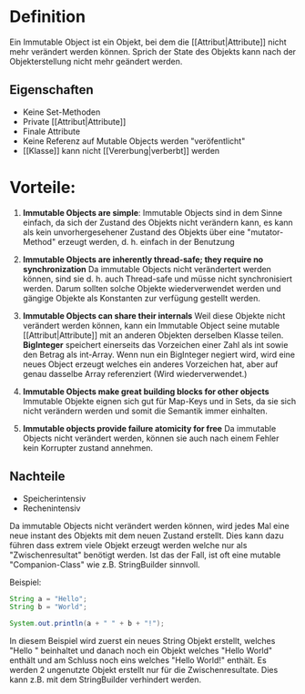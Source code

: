 # Definition
Ein Immutable Object ist ein Objekt, bei dem die [[Attribut|Attribute]] nicht mehr verändert werden können. Sprich der State des Objekts kann nach der Objekterstellung nicht mehr geändert werden.

## Eigenschaften
- Keine Set-Methoden
- Private [[Attribut|Attribute]]
- Finale Attribute
- Keine Referenz auf Mutable Objects werden "veröfentlicht"
- [[Klasse]] kann nicht [[Vererbung|verberbt]] werden

# Vorteile:
1. **Immutable Objects are simple**: 
	Immutable Objects sind in dem Sinne einfach, da sich der Zustand des Objekts nicht verändern kann, es kann als kein unvorhergesehener Zustand des Objekts über eine "mutator-Method" erzeugt werden, d. h. einfach in der Benutzung

2. **Immutable Objects are inherently thread-safe; they require no synchronization**
	Da immutable Objects nicht verändertert werden können, sind sie d. h. auch Thread-safe und müsse nicht synchronisiert werden.
	Darum sollten solche Objekte wiederverwendet werden und gängige Objekte als Konstanten zur verfügung gestellt werden.

3. **Immutable Objects can share their internals**
	Weil diese Objekte nicht verändert werden können, kann ein Immutable Object seine mutable [[Attribut|Attribute]] mit an anderen Objekten derselben Klasse teilen.
		**BigInteger** speichert einerseits das Vorzeichen einer Zahl als int sowie den Betrag als int-Array. Wenn nun ein BigInteger negiert wird, wird eine neues Object erzeugt welches ein anderes Vorzeichen hat, aber auf genau dasselbe Array referenziert (Wird wiederverwendet.)

4. **Immutable Objects make great building blocks for other objects**
	Immutable Objekte eignen sich gut für Map-Keys und in Sets, da sie sich nicht verändern werden und somit die Semantik immer einhalten.

5. **Immutable objects provide failure atomicity for free**
	Da immutable Objects nicht verändert werden, können sie auch nach einem Fehler kein Korrupter zustand annehmen.

## Nachteile
- Speicherintensiv
- Rechenintensiv

Da immutable Objects nicht verändert werden können, wird jedes Mal eine neue instant des Objekts mit dem neuen Zustand erstellt. Dies kann dazu führen dass extrem viele Objekt erzeugt werden welche nur als "Zwischenresultat" benötigt werden.
Ist das der Fall, ist oft eine mutable "Companion-Class" wie z.B. StringBuilder sinnvoll.

Beispiel:
```java
String a = "Hello";
String b = "World";

System.out.println(a + " " + b + "!");
```
In diesem Beispiel wird zuerst ein neues String Objekt erstellt, welches "Hello " beinhaltet und danach noch ein Objekt welches "Hello World" enthält und am Schluss noch eins welches "Hello World!" enthält. Es werden 2 ungenutzte Objekt erstellt nur für die Zwischenresultate. Dies kann z.B. mit dem StringBuilder verhindert werden.